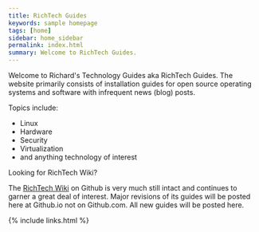 ```yaml
---
title: RichTech Guides
keywords: sample homepage
tags: [home]
sidebar: home_sidebar
permalink: index.html
summary: Welcome to RichTech Guides.
---
```


Welcome to Richard's Technology Guides aka RichTech Guides. The website primarily consists of installation guides for open source operating systems and software with infrequent news (blog) posts.

Topics include:

- Linux
- Hardware
- Security
- Virtualization
- and anything technology of interest

Looking for RichTech Wiki?

The [RichTech Wiki](https://github.com/rharmonson/richtech/wiki) on Github is very much still intact and continues to garner a great deal of interest. Major revisions of its guides will be posted here at Github.io not on Github.com. All new guides will be posted here.

{% include links.html %}
